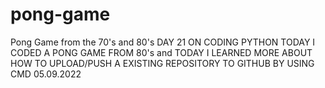 # pong-game
Pong Game from the 70's and 80's
DAY 21 ON CODING PYTHON TODAY I CODED A PONG GAME FROM 80's  and 
TODAY I LEARNED MORE ABOUT HOW TO UPLOAD/PUSH A EXISTING REPOSITORY TO GITHUB BY USING CMD 
05.09.2022
